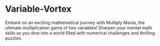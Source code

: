 # Variable-Vortex
Embark on an exciting mathematical journey with Multiply Mania, the ultimate multiplication game of two variables! Sharpen your mental math skills as you dive into a world filled with numerical challenges and thrilling puzzles.
